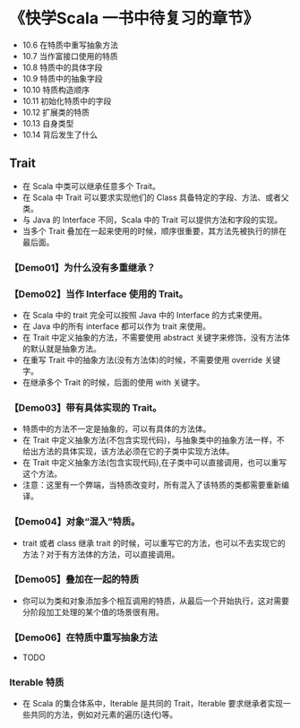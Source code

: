 # 《快学Scala 一书中待复习的章节》

- 10.6 在特质中重写抽象方法
- 10.7 当作富接口使用的特质
- 10.8 特质中的具体字段
- 10.9 特质中的抽象字段
- 10.10 特质构造顺序
- 10.11 初始化特质中的字段
- 10.12 扩展类的特质
- 10.13 自身类型
- 10.14 背后发生了什么

## Trait

- 在 Scala 中类可以继承任意多个 Trait。
- 在 Scala 中 Trait 可以要求实现他们的 Class 具备特定的字段、方法、或者父类。
- 与 Java 的 Interface 不同，Scala 中的 Trait 可以提供方法和字段的实现。
- 当多个 Trait 叠加在一起来使用的时候，顺序很重要，其方法先被执行的排在最后面。

### 【Demo01】为什么没有多重继承？

### 【Demo02】当作 Interface 使用的 Trait。

- 在 Scala 中的 trait 完全可以按照 Java 中的 Interface 的方式来使用。
- 在 Java 中的所有 interface 都可以作为 trait 来使用。
- 在 Trait 中定义抽象的方法，不需要使用 abstract 关键字来修饰，没有方法体的默认就是抽象方法。
- 在重写 Trait 中的抽象方法(没有方法体)的时候，不需要使用 override 关键字。
- 在继承多个 Trait 的时候，后面的使用 with 关键字。

### 【Demo03】带有具体实现的 Trait。

- 特质中的方法不一定是抽象的，可以有具体的方法体。
- 在 Trait 中定义抽象方法(不包含实现代码)，与抽象类中的抽象方法一样，不给出方法的具体实现，该方法必须在它的子类中实现方法体。
- 在 Trait 中定义抽象方法(包含实现代码),在子类中可以直接调用，也可以重写这个方法。
- 注意：这里有一个弊端，当特质改变时，所有混入了该特质的类都需要重新编译。

### 【Demo04】对象“混入”特质。

- trait 或者 class 继承 trait 的时候，可以重写它的方法，也可以不去实现它的方法？对于有方法体的方法，可以直接调用。

### 【Demo05】叠加在一起的特质

- 你可以为类和对象添加多个相互调用的特质，从最后一个开始执行，这对需要分阶段加工处理的某个值的场景很有用。

### 【Demo06】在特质中重写抽象方法

- TODO

### Iterable 特质

- 在 Scala 的集合体系中，Iterable 是共同的 Trait，Iterable 要求继承者实现一些共同的方法，例如对元素的遍历(迭代)等。
